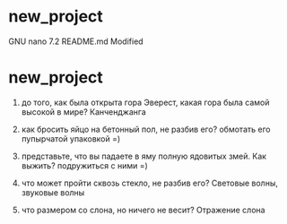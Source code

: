 # new_project
  GNU nano 7.2                       README.md                        Modified
# new_project





1) до того, как была открыта гора Эверест, какая гора была самой высокой в мире?
Канченджанга 

2) как бросить яйцо на бетонный пол, не разбив его?
обмотать его пупырчатой упаковкой =)

3) представьте, что вы падаете в яму полную ядовитых змей. Как выжить?
подружиться с ними =)

4) что может пройти сквозь стекло, не разбив его? Световые волны, звуковые волны

5) что размером со слона, но ничего не весит? Отражение слона
